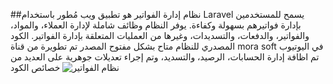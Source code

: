 ##نظام إدارة الفواتير 
هو تطبيق ويب مُطور باستخدام Laravel يسمح للمستخدمين بإدارة فواتيرهم بسهولة وكفاءة. يوفر النظام وظائف شاملة لإدارة العملاء، والمواد، والفواتير، والدفعات، والتسديدات، وغيرها من العمليات المتعلقة بإدارة الفواتير.
الكود المصدري للنظام متاح بشكل مفتوح المصدر تم تطويرة من قناة mora soft في اليوتيوب تم اظافة إدارة الحسابات، الرصيد، والتسديد، وتم إجراء تعديلات جوهرية على العديد من خصائص الكود 
![نظام الفواتير](https://github.com/almgdshi123/unisoft_invoice/assets/85642734/590e852d-057f-406a-982c-ff7b59bc3634)
